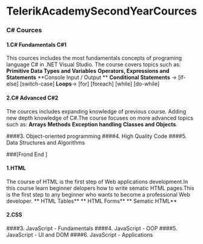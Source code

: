 # TelerikAcademySecondYearCources

### C# Cources

#### 1.C# Fundamentals C#1
This cources includes the most fundamentals concepts of programing language C# in .NET Visual Studio. The course covers topics such as:
**Primitive Data Types and Variables**
**Operators, Expressions and Statements**
**Console Input / Output **
**Conditional Statements** -> [if-else] [switch-case]
**Loops**-> [for] [foreach] [while] [do-while]

#### 2.C# Advanced C#2
The cources includes expanding knowledge of previous course. Adding new depth knowledge of C#.The course focuses on more advanced topics such as:
**Arrays**
**Methods** 
**Exception handling** 
**Classes and Objects**.

####3. Object-oriented programming
####4. High Quality Code
####5. Data Structures and Algorithms

###[Frond End ]

#### 1.HTML
The course of HTML is the first step of Web applications development.In this course learn beginner delopers how to write sematic HTML pages.This is the first step to any beginner who wants to become a professional  Web developer.
** HTML Tables**
** HTML Forms**
** Sematic HTML**

#### 2.CSS


####3. JavaScript - Fundamentals
####4. JavaScript - OOP
####5. JavaScript - UI and DOM
####6. JavaScript - Applications


